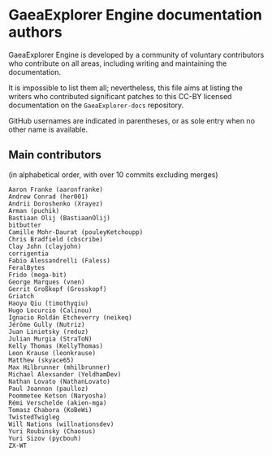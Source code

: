 # GaeaExplorer Engine documentation authors

GaeaExplorer Engine is developed by a community of voluntary contributors who
contribute on all areas, including writing and maintaining the documentation.

It is impossible to list them all; nevertheless, this file aims at listing
the writers who contributed significant patches to this CC-BY licensed
documentation on the `GaeaExplorer-docs` repository.

GitHub usernames are indicated in parentheses, or as sole entry when no other
name is available.

## Main contributors

(in alphabetical order, with over 10 commits excluding merges)

    Aaron Franke (aaronfranke)
    Andrew Conrad (her001)
    Andrii Doroshenko (Xrayez)
    Arman (puchik)
    Bastiaan Olij (BastiaanOlij)
    bitbutter
    Camille Mohr-Daurat (pouleyKetchoupp)
    Chris Bradfield (cbscribe)
    Clay John (clayjohn)
    corrigentia
    Fabio Alessandrelli (Faless)
    FeralBytes
    Frido (mega-bit)
    George Marques (vnen)
    Gerrit Großkopf (Grosskopf)
    Griatch
    Haoyu Qiu (timothyqiu)
    Hugo Locurcio (Calinou)
    Ignacio Roldán Etcheverry (neikeq)
    Jérôme Gully (Nutriz)
    Juan Linietsky (reduz)
    Julian Murgia (StraToN)
    Kelly Thomas (KellyThomas)
    Leon Krause (leonkrause)
    Matthew (skyace65)
    Max Hilbrunner (mhilbrunner)
    Michael Alexsander (YeldhamDev)
    Nathan Lovato (NathanLovato)
    Paul Joannon (paulloz)
    Poommetee Ketson (Naryosha)
    Rémi Verschelde (akien-mga)
    Tomasz Chabora (KoBeWi)
    TwistedTwigleg
    Will Nations (willnationsdev)
    Yuri Roubinsky (Chaosus)
    Yuri Sizov (pycbouh)
    ZX-WT
